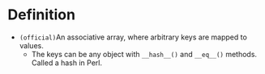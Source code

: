 # Definition
- `(official)`An associative array, where arbitrary keys are mapped to values.
	- The keys can be any object with `__hash__()` and `__eq__()` methods. Called a hash in Perl.